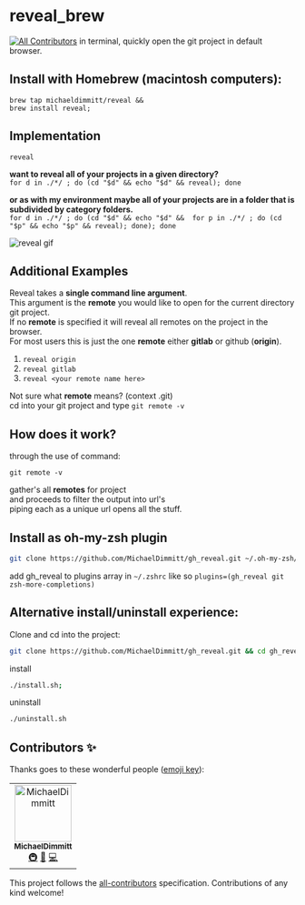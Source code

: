 # reveal_brew
[![All Contributors](https://img.shields.io/badge/all_contributors-1-orange.svg?style=flat-square)](#contributors)
in terminal, quickly open the git project in default browser.

## Install with Homebrew (macintosh computers):
```
brew tap michaeldimmitt/reveal &&
brew install reveal;
```

## Implementation

`reveal`

<b>want to reveal all of your projects in a given directory?</b><br/>
`for d in ./*/ ; do (cd "$d" && echo "$d" && reveal); done`<br/>

<b>or as with my environment  maybe all of your projects are in a folder that is subdivided by category folders.</b><br/>
`for d in ./*/ ; do (cd "$d" && echo "$d" &&  for p in ./*/ ; do (cd "$p" && echo "$p" && reveal); done); done`

![reveal gif](https://github.com/MichaelDimmitt/assets_used_by_other_repos/blob/master/assets/how_reveal_works_my_environment.gif)

## Additional Examples
Reveal takes a <b>single command line argument</b>.
<br>This argument is the <b>remote</b> you would like to open for the current directory git project.
<br>If no <b>remote</b> is specified it will reveal all remotes on the project in the browser.
<br>For most users this is just the one <b>remote</b> either <b>gitlab</b> or github (<b>origin</b>).

1) `reveal origin`
2) `reveal gitlab`
3) `reveal <your remote name here>`

Not sure what <b>remote</b> means? (context .git)
<br>cd into your git project and type `git remote -v`


## How does it work?
through the use of command:
```
git remote -v
```
gather's all <b>remotes</b> for project
<br>and proceeds to  filter the output into url's
<br>piping each as a unique url opens all the stuff.

## Install as oh-my-zsh plugin
```bash
git clone https://github.com/MichaelDimmitt/gh_reveal.git ~/.oh-my-zsh/custom/plugins/gh_reveal
```
add gh_reveal to plugins array in `~/.zshrc` like so
`plugins=(gh_reveal git zsh-more-completions)`


## Alternative install/uninstall experience:
Clone and cd into the project:
```bash
git clone https://github.com/MichaelDimmitt/gh_reveal.git && cd gh_reveal;
```

install
```bash
./install.sh;
```

uninstall
```bash
./uninstall.sh
```


## Contributors ✨

Thanks goes to these wonderful people ([emoji key](https://allcontributors.org/docs/en/emoji-key)):

<!-- ALL-CONTRIBUTORS-LIST:START - Do not remove or modify this section -->
<!-- prettier-ignore -->
<table>
  <tr>
    <td align="center"><a href="https://twitter.com/m_dimmitt"><img src="https://avatars1.githubusercontent.com/u/11463275?v=4" width="100px;" alt="MichaelDimmitt"/><br /><sub><b>MichaelDimmitt</b></sub></a><br /><a href="#infra-MichaelDimmitt" title="Infrastructure (Hosting, Build-Tools, etc)">🚇</a> <a href="https://github.com/MichaelDimmitt/gh_reveal/commits?author=MichaelDimmitt" title="Documentation">📖</a> <a href="https://github.com/MichaelDimmitt/gh_reveal/commits?author=MichaelDimmitt" title="Code">💻</a></td>
  </tr>
</table>

<!-- ALL-CONTRIBUTORS-LIST:END -->

This project follows the [all-contributors](https://github.com/all-contributors/all-contributors) specification. Contributions of any kind welcome!